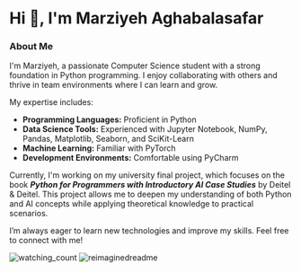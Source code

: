 
# Hi 👋, I'm Marziyeh Aghabalasafar

### About Me

I'm Marziyeh, a passionate Computer Science student with a strong foundation in Python programming. I enjoy collaborating with others and thrive in team environments where I can learn and grow.

My expertise includes:

- <b>Programming Languages:</b> Proficient in Python
- <b>Data Science Tools:</b> Experienced with Jupyter Notebook, NumPy, Pandas, Matplotlib, Seaborn, and SciKit-Learn
- <b>Machine Learning:</b> Familiar with PyTorch
- <b>Development Environments:</b> Comfortable using PyCharm

Currently, I'm working on my university final project, which focuses on the book <b>*Python for Programmers with Introductory AI Case Studies*</b> by Deitel & Deitel. This project allows me to deepen my understanding of both Python and AI concepts while applying theoretical knowledge to practical scenarios.

I’m always eager to learn new technologies and improve my skills. Feel free to connect with me!


<img src="https://komarev.com/ghpvc/?username=MarziyehAghabalasafar&color=brightgreen" alt="watching_count" />




<img src="https://myreadme.vercel.app/api/embed/MarziyehAghabalasafar?panels=userstatistics,toplanguages,commitgraph" alt="reimaginedreadme" />

